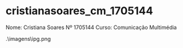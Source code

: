# cristianasoares_cm_1705144
Nome: Cristiana Soares Nº 1705144
Curso: Comunicação Multimédia

.\imagens\ipg.png

